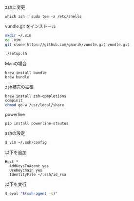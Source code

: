 zshに変更

```
which zsh | sudo tee -a /etc/shells
```

vundle.git をインストール
```zsh
mkdir ~/.vim
cd .vim
git clone https://github.com/gmarik/vundle.git vundle.git
```

```sh
./setup.sh
```

Macの場合
```
brew install bundle
brew bundle
```

zsh補完の拡張
```zsh
brew install zsh-cpmpletions
compinit
chmod go-w /usr/local/share
```

powerline
```
pip install powerline-stautus
```

sshの設定
``` zsh
$ vim ~/.ssh/config
```

以下を追加
```
Host *
  AddKeysToAgent yes
  UseKeychain yes
  IdentityFile ~/.ssh/id_rsa
```

以下を実行
``` zsh
$ eval "$(ssh-agent -s)"
```
